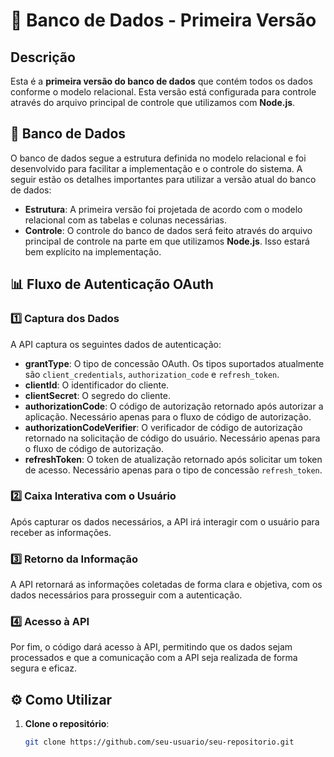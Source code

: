 # 🏦 Banco de Dados - Primeira Versão

## Descrição
Esta é a **primeira versão do banco de dados** que contém todos os dados conforme o modelo relacional. Esta versão está configurada para controle através do arquivo principal de controle que utilizamos com **Node.js**.

## 💾 Banco de Dados

O banco de dados segue a estrutura definida no modelo relacional e foi desenvolvido para facilitar a implementação e o controle do sistema. A seguir estão os detalhes importantes para utilizar a versão atual do banco de dados:

- **Estrutura**: A primeira versão foi projetada de acordo com o modelo relacional com as tabelas e colunas necessárias.
- **Controle**: O controle do banco de dados será feito através do arquivo principal de controle na parte em que utilizamos **Node.js**. Isso estará bem explícito na implementação.

## 📊 Fluxo de Autenticação OAuth

### 1️⃣ **Captura dos Dados**

A API captura os seguintes dados de autenticação:

- **grantType**: O tipo de concessão OAuth. Os tipos suportados atualmente são `client_credentials`, `authorization_code` e `refresh_token`.
- **clientId**: O identificador do cliente.
- **clientSecret**: O segredo do cliente.
- **authorizationCode**: O código de autorização retornado após autorizar a aplicação. Necessário apenas para o fluxo de código de autorização.
- **authorizationCodeVerifier**: O verificador de código de autorização retornado na solicitação de código do usuário. Necessário apenas para o fluxo de código de autorização.
- **refreshToken**: O token de atualização retornado após solicitar um token de acesso. Necessário apenas para o tipo de concessão `refresh_token`.

### 2️⃣ **Caixa Interativa com o Usuário**

Após capturar os dados necessários, a API irá interagir com o usuário para receber as informações.

### 3️⃣ **Retorno da Informação**

A API retornará as informações coletadas de forma clara e objetiva, com os dados necessários para prosseguir com a autenticação.

### 4️⃣ **Acesso à API**

Por fim, o código dará acesso à API, permitindo que os dados sejam processados e que a comunicação com a API seja realizada de forma segura e eficaz.

## ⚙️ Como Utilizar

1. **Clone o repositório**:
   ```bash
   git clone https://github.com/seu-usuario/seu-repositorio.git
